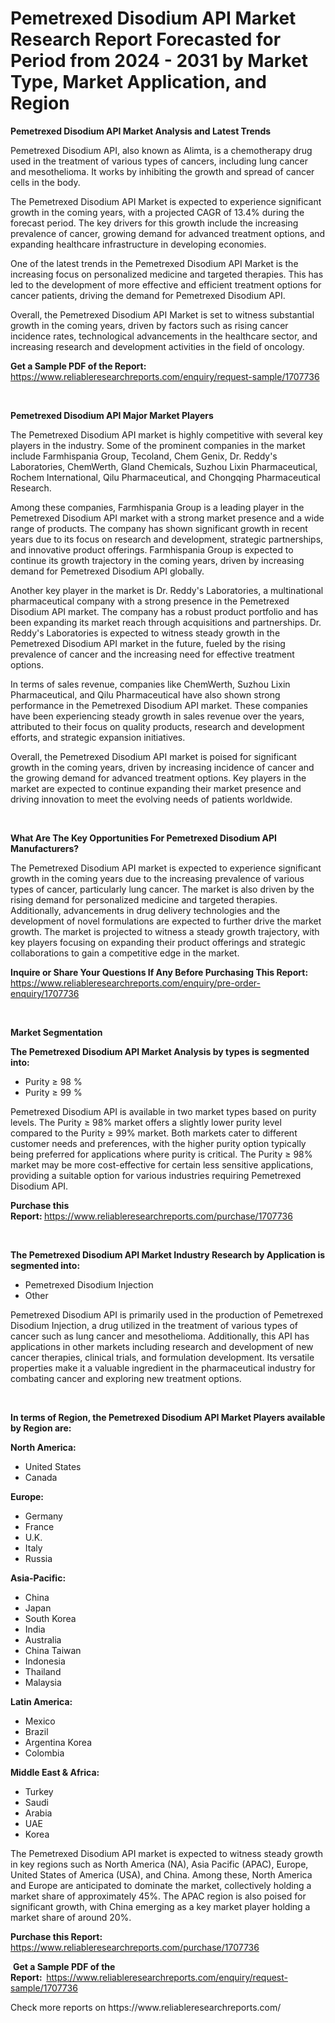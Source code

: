 <p><h1>Pemetrexed Disodium API Market Research Report Forecasted for Period from 2024 -  2031 by Market Type, Market Application, and Region</h1></p><p><strong>Pemetrexed Disodium API Market Analysis and Latest Trends</strong></p>
<p><p>Pemetrexed Disodium API, also known as Alimta, is a chemotherapy drug used in the treatment of various types of cancers, including lung cancer and mesothelioma. It works by inhibiting the growth and spread of cancer cells in the body.</p><p>The Pemetrexed Disodium API Market is expected to experience significant growth in the coming years, with a projected CAGR of 13.4% during the forecast period. The key drivers for this growth include the increasing prevalence of cancer, growing demand for advanced treatment options, and expanding healthcare infrastructure in developing economies.</p><p>One of the latest trends in the Pemetrexed Disodium API Market is the increasing focus on personalized medicine and targeted therapies. This has led to the development of more effective and efficient treatment options for cancer patients, driving the demand for Pemetrexed Disodium API.</p><p>Overall, the Pemetrexed Disodium API Market is set to witness substantial growth in the coming years, driven by factors such as rising cancer incidence rates, technological advancements in the healthcare sector, and increasing research and development activities in the field of oncology.</p></p>
<p><strong>Get a Sample PDF of the Report:&nbsp;</strong> <a href="https://www.reliableresearchreports.com/enquiry/request-sample/1707736">https://www.reliableresearchreports.com/enquiry/request-sample/1707736</a></p>
<p>&nbsp;</p>
<p><strong>Pemetrexed Disodium API Major Market Players</strong></p>
<p><p>The Pemetrexed Disodium API market is highly competitive with several key players in the industry. Some of the prominent companies in the market include Farmhispania Group, Tecoland, Chem Genix, Dr. Reddy's Laboratories, ChemWerth, Gland Chemicals, Suzhou Lixin Pharmaceutical, Rochem International, Qilu Pharmaceutical, and Chongqing Pharmaceutical Research.</p><p>Among these companies, Farmhispania Group is a leading player in the Pemetrexed Disodium API market with a strong market presence and a wide range of products. The company has shown significant growth in recent years due to its focus on research and development, strategic partnerships, and innovative product offerings. Farmhispania Group is expected to continue its growth trajectory in the coming years, driven by increasing demand for Pemetrexed Disodium API globally.</p><p>Another key player in the market is Dr. Reddy's Laboratories, a multinational pharmaceutical company with a strong presence in the Pemetrexed Disodium API market. The company has a robust product portfolio and has been expanding its market reach through acquisitions and partnerships. Dr. Reddy's Laboratories is expected to witness steady growth in the Pemetrexed Disodium API market in the future, fueled by the rising prevalence of cancer and the increasing need for effective treatment options.</p><p>In terms of sales revenue, companies like ChemWerth, Suzhou Lixin Pharmaceutical, and Qilu Pharmaceutical have also shown strong performance in the Pemetrexed Disodium API market. These companies have been experiencing steady growth in sales revenue over the years, attributed to their focus on quality products, research and development efforts, and strategic expansion initiatives.</p><p>Overall, the Pemetrexed Disodium API market is poised for significant growth in the coming years, driven by increasing incidence of cancer and the growing demand for advanced treatment options. Key players in the market are expected to continue expanding their market presence and driving innovation to meet the evolving needs of patients worldwide.</p></p>
<p>&nbsp;</p>
<p><strong>What Are The Key Opportunities For Pemetrexed Disodium API Manufacturers?</strong></p>
<p><p>The Pemetrexed Disodium API market is expected to experience significant growth in the coming years due to the increasing prevalence of various types of cancer, particularly lung cancer. The market is also driven by the rising demand for personalized medicine and targeted therapies. Additionally, advancements in drug delivery technologies and the development of novel formulations are expected to further drive the market growth. The market is projected to witness a steady growth trajectory, with key players focusing on expanding their product offerings and strategic collaborations to gain a competitive edge in the market.</p></p>
<p><strong>Inquire or Share Your Questions If Any Before Purchasing This Report:</strong> <a href="https://www.reliableresearchreports.com/enquiry/pre-order-enquiry/1707736">https://www.reliableresearchreports.com/enquiry/pre-order-enquiry/1707736</a></p>
<p>&nbsp;</p>
<p><strong>Market Segmentation</strong></p>
<p><strong>The Pemetrexed Disodium API Market Analysis by types is segmented into:</strong></p>
<p><ul><li>Purity ≥ 98 %</li><li>Purity ≥ 99 %</li></ul></p>
<p><p>Pemetrexed Disodium API is available in two market types based on purity levels. The Purity ≥ 98% market offers a slightly lower purity level compared to the Purity ≥ 99% market. Both markets cater to different customer needs and preferences, with the higher purity option typically being preferred for applications where purity is critical. The Purity ≥ 98% market may be more cost-effective for certain less sensitive applications, providing a suitable option for various industries requiring Pemetrexed Disodium API.</p></p>
<p><strong>Purchase this Report:&nbsp;</strong><a href="https://www.reliableresearchreports.com/purchase/1707736">https://www.reliableresearchreports.com/purchase/1707736</a></p>
<p>&nbsp;</p>
<p><strong>The Pemetrexed Disodium API Market Industry Research by Application is segmented into:</strong></p>
<p><ul><li>Pemetrexed Disodium Injection</li><li>Other</li></ul></p>
<p><p>Pemetrexed Disodium API is primarily used in the production of Pemetrexed Disodium Injection, a drug utilized in the treatment of various types of cancer such as lung cancer and mesothelioma. Additionally, this API has applications in other markets including research and development of new cancer therapies, clinical trials, and formulation development. Its versatile properties make it a valuable ingredient in the pharmaceutical industry for combating cancer and exploring new treatment options.</p></p>
<p>&nbsp;</p>
<p><strong>In terms of Region, the Pemetrexed Disodium API Market Players available by Region are:</strong></p>
<p>
    <p> <strong> North America: </strong>
        <ul>
            <li>United States</li>
            <li>Canada</li>
        </ul>
        </p> 
    <p> <strong> Europe: </strong>
        <ul>
            <li>Germany</li>
            <li>France</li>
            <li>U.K.</li>
            <li>Italy</li>
            <li>Russia</li>
        </ul>
        </p> 
    <p> <strong> Asia-Pacific: </strong>
        <ul>
            <li>China</li>
            <li>Japan</li>
            <li>South Korea</li>
            <li>India</li>
            <li>Australia</li>
            <li>China Taiwan</li>
            <li>Indonesia</li>
            <li>Thailand</li>
            <li>Malaysia</li>
        </ul>
        </p> 
    <p> <strong> Latin America: </strong>
        <ul>
            <li>Mexico</li>
            <li>Brazil</li>
            <li>Argentina Korea</li>
            <li>Colombia</li>
        </ul>
        </p> 
    <p> <strong> Middle East & Africa: </strong>
        <ul>
            <li>Turkey</li>
            <li>Saudi</li>
            <li>Arabia</li>
            <li>UAE</li>
            <li>Korea</li>
        </ul>
    </p>
    </p>
<p><p>The Pemetrexed Disodium API market is expected to witness steady growth in key regions such as North America (NA), Asia Pacific (APAC), Europe, United States of America (USA), and China. Among these, North America and Europe are anticipated to dominate the market, collectively holding a market share of approximately 45%. The APAC region is also poised for significant growth, with China emerging as a key market player holding a market share of around 20%.</p></p>
<p><strong>Purchase this Report: </strong><a href="https://www.reliableresearchreports.com/purchase/1707736">https://www.reliableresearchreports.com/purchase/1707736</a></p>
<p>&nbsp;<strong>Get a Sample PDF of the Report:&nbsp;&nbsp;</strong><a href="https://www.reliableresearchreports.com/enquiry/request-sample/1707736">https://www.reliableresearchreports.com/enquiry/request-sample/1707736</a></p>
<p><strong></strong></p>
<p>Check more reports on https://www.reliableresearchreports.com/</p>